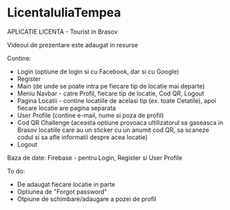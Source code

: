 # LicentaIuliaTempea

APLICATIE LICENTA - Tourist in Brasov

Videoul de prezentare este adaugat in resurse

Contine:
 - Login (optiune de login si cu Facebook, dar si cu Google)
 - Register
 - Main (de unde se poate intra pe fiecare tip de locatie mai departe)
 - Meniu Navbar - catre Profil, fiecare tip de locatie, Cod QR, Logout
 - Pagina Locatii - contine locatiile de acelasi tip (ex. toate Cetatile), apoi fiecare locatie are pagina separata
 - User Profile (contine e-mail, nume si poza de profil)
 - Cod QR Challenge (aceasta optiune provoaca ultilizatorul sa gaseasca in Brasov locatiile care au un sticker cu un anumit cod QR, sa scaneze codul si sa afle informatii
     despre acea locatie)
 - Logout 
 
 Baza de date:
 Firebase - pentru Login, Register si User Profile
 
 To do:
 - De adaugat fiecare locatie in parte
 - Optiunea de "Forgot password"
 - Otpiune de schimbare/adaugare a pozei de profil
